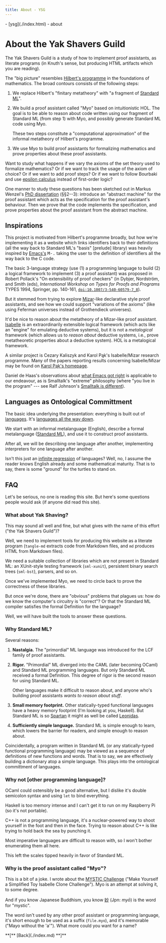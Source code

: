 ```yaml
---
title: About - YSG
---
```

<nav class="crumbs">
- [ysg](./index.html)
- about
</nav>

# About the Yak Shavers Guild

The Yak Shavers Guild is a study of how to implement proof assistants,
as literate programs (in Knuth's sense, but producing HTML artifacts
which you are reading).

The "big picture" resembles [Hilbert's programme](https://plato.stanford.edu/entries/hilbert-program/) in the foundations
of mathematics. The broad contours consists of the following steps:

1. We replace Hilbert's "finitary metatheory" with "a fragment of [Standard ML](./sml/index.md)".
2. We build a proof assistant called "Myo" based on intuitionistic
   HOL. The goal is to be able to reason about code written using our
   fragment of Standard ML (from step 1) with Myo, and possibly
   generate Standard ML code using Myo.
   
   These two steps constitute a "computational approximation" of the
   informal metatheory of Hilbert's programme.
3. We use Myo to build proof assistants for formalizing mathematics
   and prove properties about these proof assistants.

Want to study what happens if we vary the axioms of the set theory
used to formalize mathematics? Or if we want to track the usage of the
axiom of choice? Or if we want to add proof steps? Or if we want to
follow Bourbaki and use [epsilon calculus](https://plato.stanford.edu/entries/epsilon-calculus/) instead of first-order logic?

One manner to study these questions has been sketched out in Markus
Wenzel's [PhD dissertation](https://mediatum.ub.tum.de/doc/601724/601724.pdf) (&sect;&sect;2--3): introduce an "abstract machine" for the
proof assistant which acts as the specification for the proof
assistant's behaviour. Then we prove that the code implements the
specification, and prove properties about the proof assistant from the
abstract machine.

## Inspirations

This project is motivated from Hilbert's programme broadly, but how
we're implementing it as a website which links identifiers back to
their definitions (all the way back to Standard ML's "basis" [prelude]
library) was heavily inspired by [Emacs's](https://www.gnu.org/software/emacs/manual/html_node/emacs/Looking-Up-Identifiers.html) <kbd>M-.</kbd> taking the
user to the definition of identifiers all the way back to the C code.

The basic 3-language strategy (use (1) a programming language to build
(2) a logical framework to implement (3) a proof assistant) was
proposed in Robert Pollack's "On extensibility of proof checkers" (in
Dybjer, Nordström, and Smith (eds),
<cite>International Workshop on Types for Proofs and Programs</cite> TYPES
1994, Springer, pp. 140-161, [`doi:10.1007/3-540-60579-7_8`](https://doi.org/10.1007/3-540-60579-7_8)). 

But it stemmed from trying to explore [Mizar](https://mizar.uwb.edu.pl/)-like declarative style
proof assistants, and see how we could support "variations of the axioms"
(like using Feferman universes instead of Grothendieck universes).

It'd be nice to reason about the metatheory of a Mizar-like proof
assistant. [Isabelle](https://isabelle.in.tum.de/) is an
extraordinarily extensible logical framework (which acts like an
"engine" for emulating deductive systems), but it is not a
_metalogical_ framework (which allows us to _reason about_ deductive
systems, i.e., prove metatheoretic properties about a deductive
system). HOL is a metalogical framework.

A similar project is Cezary Kaliszyk and Karol Pąk's Isabelle/Mizar
research programme. Many of the papers reporting results concerning
Isabelle/Mizar may be found on [Karol Pąk's homepage](https://alioth.uwb.edu.pl/~pakkarol/publications.php).

Daniel de Haas's observations about
[what Emacs got right](https://danielde.dev/blog/what-emacs-got-right)
is applicable to our endeavour, as is Smalltalk's "extreme" philosophy
(where "you live in the program" --- see Ralf Johnson's 
[Smalltalk is different](http://perchta.fit.vutbr.cz/smalltalk/7)).

## Languages as Ontological Committment

The basic idea underlying the presentation: everything is built out of
[languages](intro/language.md). It's [languages all the way down](https://en.wikipedia.org/wiki/Turtles_all_the_way_down).

We start with an informal metalanguage (English), describe a formal
metalanguage ([Standard ML](sml/index.md)), and use it to construct proof assistants.

After all, we will be describing one language after another,
implementing interpreters for one language after another.

Isn't this just an [infinite regression](https://plato.stanford.edu/entries/infinite-regress/)
of languages? Well, no, I assume the reader knows English already and
some mathematical maturity. That is to say, there is some "ground" for
the turtles to stand on.

## FAQ

Let's be serious, no one is reading this site. But here's some
questions people would ask (if anyone did read this site).

### What about Yak Shaving?

This may sound all well and fine, but what gives with the name of this
effort ("the Yak Shavers Guild")?

Well, we need to implement tools for producing this website as a
literate program (`tangle-md` extracts code from Markdown files, and
`md` produces HTML from Markdown files).

We need a suitable collection of libraries which are not present in
Standard ML: an XUnit-style testing framework (`sml-xunit`),
persistent binary search trees (`sml-bst`), parsers, and so on.

Once we've implemented Myo, we need to circle back to prove the
correctness of these libraries.

But once we're done, there are "obvious" problems that plagues us: how
do we know the computer's circuitry is "correct"? Or that the Standard
ML compiler satisfies the formal Definition for the language?

Well, we will have built the tools to answer these questions. 

### Why Standard ML?

Several reasons:

1. **Nastalgia.** The "primordial" ML language was introduced for the
   LCF family of proof assistants.
2. **Rigor.**
   "Primordial" ML diverged into the CAML (later becoming OCaml) and
   Standard ML programming languages. But only Standard ML received a
   formal Definition. This degree of rigor is the second reason for using
   Standard ML.
   
   Other languages make it difficult to reason about, and anyone who's
   building proof assistants _wants to reason about stuff_.
3. **Small memory footprint.**
   Other statically-typed functional languages have a heavy memory
   footprint (I'm looking at you, Haskell). But Standard ML is so [Spartan](https://en.wiktionary.org/wiki/spartan#English)
   it might as well be called [Leonidas](https://en.wikipedia.org/wiki/Leonidas_I).
4. **Sufficiently simple language.**
   Standard ML is simple enough to learn, which lowers the barrier for
   readers, and simple enough to reason about.

Coincidentally, a program written in Standard ML (or any
statically-typed functional programming language) may be viewed as a
sequence of definitions of new functions and words. That is to say, we
are effectively building a dictionary atop a simple language. This
plays into the ontological committment of languages.

### Why not [other programming language]?

OCaml could ostensibly be a good alternative, but I dislike it's
double semicolon syntax and using `let` to bind everything.

Haskell is too memory intense and I can't get it to run on my
Raspberry Pi (so it's not portable).

C++ is not a programming language, it's a nuclear-powered way to shoot
yourself in the foot and then in the face. Trying to reason about C++
is like trying to hold back the sea by punching it.

Most imperative languages are difficult to reason with, so I won't
bother enumerating them all here.

This left the scales tipped heavily in favor of Standard ML.

### Why is the proof assistant called "Myo"?

This is a bit of a joke. I wrote about the [MYSTIC Challenge](https://pqnelson.github.io/2024/06/11/MYSTIC-challenge.html)
("Make Yourself a Simplified Toy Isabelle Clone Challenge"). Myo is an
attempt at solving it, to some degree.

And if you know Japanese Buddhism, you know [妙](https://en.wiktionary.org/wiki/%E5%A6%99#Japanese) (Jpn: _myō_) is the word for
"mystic". 

The word isn't used by any other proof assistant or programming
language, it's short enough to be used as a suffix (`file.myo`), and
it's memorable ("Mayo without the 'a'"). What more could you want for
a name?

<footer>
**[** [Back](./index.md) **]**
</footer>
